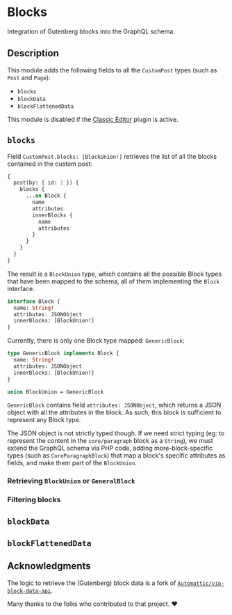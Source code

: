 # Blocks

Integration of Gutenberg blocks into the GraphQL schema.

## Description

This module adds the following fields to all the `CustomPost` types (such as `Post` and `Page`):

- `blocks`
- `blockData`
- `blockFlattenedData`

This module is disabled if the [Classic Editor](https://wordpress.org/plugins/classic-editor/) plugin is active.

## `blocks`

Field `CustomPost.blocks: [BlockUnion!]` retrieves the list of all the blocks contained in the custom post:

```graphql
{
  post(by: { id: 1 }) {
    blocks {
      ...on Block {
        name
        attributes
        innerBlocks {
          name
          attributes
        }
      }
    }
  }
}
```

The result is a `BlockUnion` type, which contains all the possible Block types that have been mapped to the schema, all of them implementing the `Block` interface.

```graphql
interface Block {
  name: String!
  attributes: JSONObject
  innerBlocks: [BlockUnion!]
}
```

Currently, there is only one Block type mapped: `GenericBlock`:

```graphql
type GenericBlock implements Block {
  name: String!
  attributes: JSONObject
  innerBlocks: [BlockUnion!]
}

union BlockUnion = GenericBlock
```

`GenericBlock` contains field `attributes: JSONObject`, which returns a JSON object with all the attributes in the block. As such, this block is sufficient to represent any Block type.

The JSON object is not strictly typed though. If we need strict typing (eg: to represent the content in the `core/paragraph` block as a `String`), we must extend the GraphQL schema via PHP code, adding more-block-specific types (such as `CoreParagraphBlock`) that map a block's specific attributes as fields, and make them part of the `BlockUnion`.

### Retrieving `BlockUnion` or `GeneralBlock`

### Filtering blocks

## `blockData`



## `blockFlattenedData`



## Acknowledgments

The logic to retrieve the (Gutenberg) block data is a fork of [`Automattic/vip-block-data-api`](https://github.com/Automattic/vip-block-data-api/).

Many thanks to the folks who contributed to that project. ❤️
